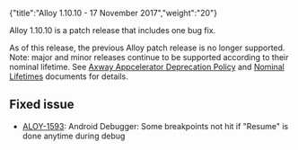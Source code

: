 {"title":"Alloy 1.10.10 - 17 November 2017","weight":"20"} 

Alloy 1.10.10 is a patch release that includes one bug fix.

As of this release, the previous Alloy patch release is no longer supported. Note: major and minor releases continue to be supported according to their nominal lifetime. See [Axway Appcelerator Deprecation Policy](/docs/appc/AMPLIFY_Appcelerator_Services_Overview/Axway_Appcelerator_Deprecation_Policy/) and [Nominal Lifetimes](/docs/appc/AMPLIFY_Appcelerator_Services_Overview/Axway_Appcelerator_Product_Lifecycle/#NominalLifetimes) documents for details.

## Fixed issue

*   [ALOY-1593](https://jira.appcelerator.org/browse/ALOY-1593): Android Debugger: Some breakpoints not hit if "Resume" is done anytime during debug